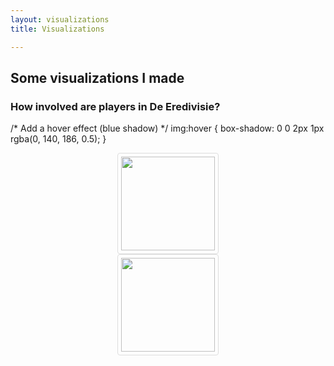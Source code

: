 ```yaml
---
layout: visualizations
title: Visualizations

---
```

## Some visualizations I made

### How involved are players in De Eredivisie?
/* Add a hover effect (blue shadow) */
img:hover {
  box-shadow: 0 0 2px 1px rgba(0, 140, 186, 0.5);
}
</style>

<div style="text-align:center"><img src="https://raw.githubusercontent.com/RobinKoetsier/robinkoetsier.github.io/master/assets/img/visualizations/belangrijk.png"></div>

<div style="text-align:center"><img src="https://raw.githubusercontent.com/RobinKoetsier/robinkoetsier.github.io/master/assets/img/visualizations/xGChain.png"></div>

 <style>
img {
  border: 1px solid #ddd; /* Gray border */
  border-radius: 4px;  /* Rounded border */
  padding: 5px; /* Some padding */
  width: 150px; /* Set a small width */
}


<body>

<a target="_blank" href="https://raw.githubusercontent.com/RobinKoetsier/robinkoetsier.github.io/master/assets/img/visualizations/xGChain.png">
  <img src="https://raw.githubusercontent.com/RobinKoetsier/robinkoetsier.github.io/master/assets/img/visualizations/xGChain.png" alt="plot">
</a>

</body> 







